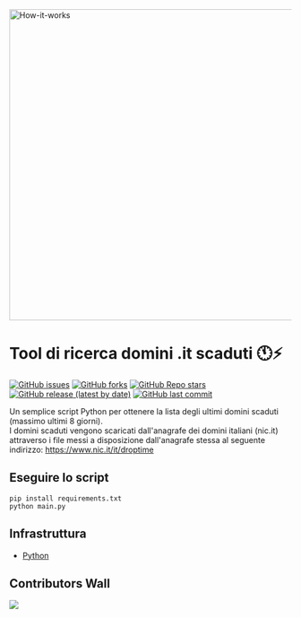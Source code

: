 <img src="https://raw.githubusercontent.com/flc995/domini-it-scaduti/main/static/intro.gif" alt="How-it-works" width="555px" />

# Tool di ricerca domini .it scaduti 🕚⚡️
[![GitHub issues](https://img.shields.io/github/issues/flc995/domini-it-scaduti)](https://github.com/flc995/domini-it-scaduti/issues)
[![GitHub forks](https://img.shields.io/github/forks/flc995/domini-it-scaduti)](https://github.com/flc995/domini-it-scaduti/network)
[![GitHub Repo stars](https://img.shields.io/github/stars/flc995/domini-it-scaduti)](https://github.com/flc995/domini-it-scaduti/stargazers)
[![GitHub release (latest by date)](https://img.shields.io/github/v/release/flc995/domini-it-scaduti)](https://github.com/flc995/domini-it-scaduti/releases)
[![GitHub last commit](https://img.shields.io/github/last-commit/flc995/domini-it-scaduti)](https://github.com/flc995/domini-it-scaduti/commits/main)

Un semplice script Python per ottenere la lista degli ultimi domini scaduti (massimo ultimi 8 giorni).\
I domini scaduti vengono scaricati dall'anagrafe dei domini italiani (nic.it) attraverso i file messi a disposizione dall'anagrafe stessa
al seguente indirizzo: https://www.nic.it/it/droptime

## Eseguire lo script

```
pip install requirements.txt
python main.py
```

## Infrastruttura

- [Python](https://www.python.org/)


## Contributors Wall
<a href="https://github.com/flc995/domini-it-scaduti/graphs/contributors">
  <img src="https://contrib.rocks/image?repo=flc995/domini-it-scaduti" />
</a>